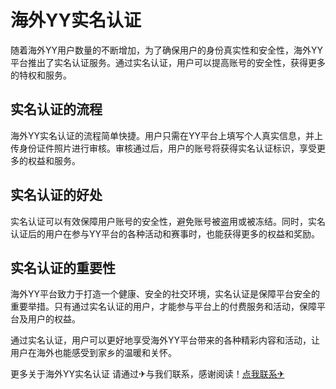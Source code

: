 # 海外YY实名认证

随着海外YY用户数量的不断增加，为了确保用户的身份真实性和安全性，海外YY平台推出了实名认证服务。通过实名认证，用户可以提高账号的安全性，获得更多的特权和服务。

## 实名认证的流程

海外YY实名认证的流程简单快捷。用户只需在YY平台上填写个人真实信息，并上传身份证件照片进行审核。审核通过后，用户的账号将获得实名认证标识，享受更多的权益和服务。

## 实名认证的好处

实名认证可以有效保障用户账号的安全性，避免账号被盗用或被冻结。同时，实名认证后的用户在参与YY平台的各种活动和赛事时，也能获得更多的权益和奖励。

## 实名认证的重要性

海外YY平台致力于打造一个健康、安全的社交环境，实名认证是保障平台安全的重要举措。只有通过实名认证的用户，才能参与平台上的付费服务和活动，保障平台及用户的权益。

通过实名认证，用户可以更好地享受海外YY平台带来的各种精彩内容和活动，让用户在海外也能感受到家乡的温暖和关怀。

更多关于海外YY实名认证 请通过✈与我们联系，感谢阅读！[点我联系✈](https://ai.G208.com)